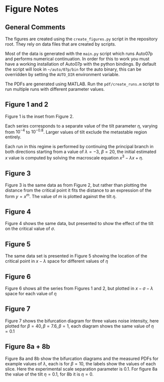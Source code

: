 # Figure Notes

## General Comments
The figures are created using the `create_figures.py` script in the repository root. They rely on data files
that are created by scripts.

Most of the data is generated with the `main.py` script which runs Auto07p and performs numerical
continuation. In order for this to work you must have a working installation of Auto07p with
the python bindings. By default the script will look in `~/auto/07p/bin` for the auto binary,
this can be overridden by setting the `AUTO_DIR` environment variable.

The PDFs are generated using MATLAB. Run the `pdf/create_runs.m` script to run multiple runs with
different parameter values.

## Figure 1 and 2
Figure 1 is the inset from Figure 2.

Each series corresponds to a separate value of the tilt parameter $\eta$, varying from $10^{-4}$ to
$10^{-0.8}$. Larger values of tilt exclude the metastable region entirely.

Each run in this regime is performed by continuing the principal branch in both directions starting from
a value of $\lambda=-3$, $\beta=20$, the initial estimated $x$ value is computed by solving the macroscale equation
$x^3 - \lambda x + \eta$.

## Figure 3
Figure 3 is the same data as from Figure 2, but rather than plotting the distance from the critical point
it fits the distance to an expression of the form $y = x^m$. The value of $m$ is plotted against the tilt $\eta$.

## Figure 4
Figure 4 shows the same data, but presented to show the effect of the tilt on the critical value of $\sigma$.

## Figure 5
The same data set is presented in Figure 5 showing the location of the critical point in $x-\lambda$ space for
different values of $\eta$

## Figure 6
Figure 6 shows all the series from Figures 1 and 2, but plotted in $x-\sigma-\lambda$ space for each value
of $\eta$

## Figure 7
Figure 7 shows the bifurcation diagram for three values noise intensity, here plotted for $\beta=40, \beta=7.6, \beta=1$,
each diagram shows the same value of $\eta=0.1$

## Figure 8a + 8b
Figure 8a and 8b show the bifurcation diagrams and the measured PDFs for example values of $\lambda$, each
is for $\beta=10$, the labels show the values of each slice. Here the experimental scale separation parameter
is $0.1$. For figure 8a the value of the tilt $\eta=0.1$, for 8b it is $\eta=0$.

